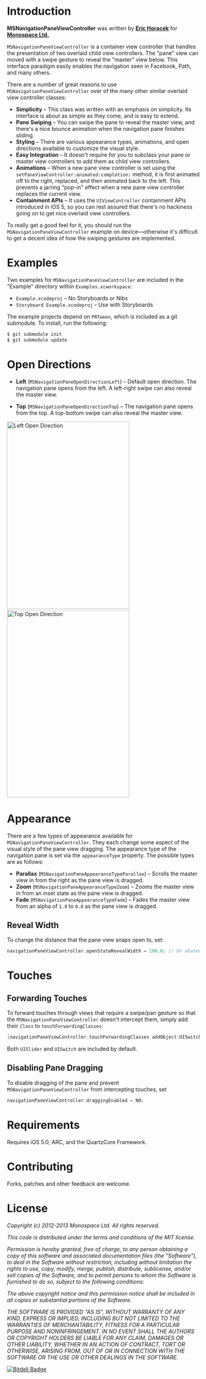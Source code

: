# Introduction

**MSNavigationPaneViewController** was written by **[Eric Horacek](https://twitter.com/erichoracek)** for **[Monospace Ltd.](http://www.monospacecollective.com)**

`MSNavigationPaneViewController` is a container view controller that handles the presentation of two overlaid child view controllers. The "pane" view can moved with a swipe gesture to reveal the "master" view below. This interface paradigm easily enables the navigation seen in Facebook, Path, and many others. 

There are a number of great reasons to use `MSNavigationPaneViewController` over of the many other similar overlaid view controller classes:

* **Simplicity** – This class was written with an emphasis on simplicity. Its interface is about as simple as they come, and is easy to extend.
* **Pane Swiping** – You can swipe the pane to reveal the master view, and there's a nice bounce animation when the navigation pane finishes sliding.
* **Styling** – There are various appearance types, animations, and open directions available to customize the visual style.
* **Easy Integration** – It doesn't require for you to subclass your pane or master view controllers to add them as child view controllers. 
* **Animations** – When a new pane view controller is set using the `setPaneViewController:animated:completion:` method, it is first animated off to the right, replaced, and then animated back to the left. This prevents a jarring "pop-in" effect when a new pane view controller replaces the current view.
* **Containment APIs** – It uses the `UIViewController` containment APIs introduced in iOS 5, so you can rest assured that there's no hackiness going on to get nice overlaid view controllers.

To really get a good feel for it, you should run the `MSNavigationPaneViewController` example on device—otherwise it's difficult to get a decent idea of how the swiping gestures are implemented.

# Examples

Two examples for `MSNavigationPaneViewController` are included in the "Example" directory within `Examples.xcworkspace`:

* `Example.xcodeproj` – No Storyboards or Nibs
* `Storyboard Example.xcodeproj` – Use with Storyboards

The example projects depend on `PRTween`, which is included as a git submodule. To install, run the following:

```  bash
$ git submodule init
$ git submodule update
```

# Open Directions

* **Left** (`MSNavigationPaneOpenDirectionLeft`) – Default open direction. The navigation pane opens from the left. A left-right swipe can also reveal the master view.

* **Top** (`MSNavigationPaneOpenDirectionTop`) – The navigation pane opens from the top. A top-bottom swipe can also reveal the master view.

<img src="https://raw.github.com/monospacecollective/MSNavigationPaneViewController/master/Screenshots/Left.png" height="490" width="320" alt="Left Open Direction" /> &nbsp;
<img src="https://raw.github.com/monospacecollective/MSNavigationPaneViewController/master/Screenshots/Top.png" height="490" width="320" alt="Top Open Direction" />

# Appearance

There are a few types of appearance available for `MSNavigationPaneViewController`. They each change some aspect of the visual style of the pane view dragging. The appearance type of the navigation pane is set via the `appearanceType` property. The possible types are as follows:

* **Parallax** (`MSNavigationPaneAppearanceTypeParallax`) – Scrolls the master view in from the right as the pane view is dragged.
* **Zoom** (`MSNavigationPaneAppearanceTypeZoom`) – Zooms the master view in from an inset state as the pane view is dragged.
* **Fade** (`MSNavigationPaneAppearanceTypeFade`) – Fades the master view from an alpha of `1.0` to `0.0` as the pane view is dragged.

## Reveal Width

To change the distance that the pane view snaps open to, set:

```  objective-c
navigationPaneViewController.openStateRevealWidth = 100.0; // Or whatever width you'd like.
```

# Touches

## Forwarding Touches

To forward touches through views that require a swipe/pan gesture so that the `MSNavigationPaneViewController` doesn't intercept them, simply add their `Class` to `touchForwardingClasses`:

```  objective-c
[navigationPaneViewController.touchForwardingClasses addObject:UISwitch.class];
```

Both `UISlider` and `UISwitch` are included by default.

## Disabling Pane Dragging

To disable dragging of the pane and prevent `MSNavigationPaneViewController` from intercepting touches, set 

```  objective-c
navigationPaneViewController.draggingEnabled = NO;
```

# Requirements

Requires iOS 5.0, ARC, and the QuartzCore Framework.

# Contributing

Forks, patches and other feedback are welcome.

# License

*Copyright (c) 2012-2013 Monospace Ltd. All rights reserved.*

*This code is distributed under the terms and conditions of the MIT license.*

*Permission is hereby granted, free of charge, to any person obtaining a copy*
*of this software and associated documentation files (the "Software"), to deal*
*in the Software without restriction, including without limitation the rights*
*to use, copy, modify, merge, publish, distribute, sublicense, and/or sell*
*copies of the Software, and to permit persons to whom the Software is*
*furnished to do so, subject to the following conditions:*

*The above copyright notice and this permission notice shall be included in*
*all copies or substantial portions of the Software.*

*THE SOFTWARE IS PROVIDED "AS IS", WITHOUT WARRANTY OF ANY KIND, EXPRESS OR*
*IMPLIED, INCLUDING BUT NOT LIMITED TO THE WARRANTIES OF MERCHANTABILITY,*
*FITNESS FOR A PARTICULAR PURPOSE AND NONINFRINGEMENT. IN NO EVENT SHALL THE*
*AUTHORS OR COPYRIGHT HOLDERS BE LIABLE FOR ANY CLAIM, DAMAGES OR OTHER*
*LIABILITY, WHETHER IN AN ACTION OF CONTRACT, TORT OR OTHERWISE, ARISING FROM,*
*OUT OF OR IN CONNECTION WITH THE SOFTWARE OR THE USE OR OTHER DEALINGS IN*
*THE SOFTWARE.*

[![Bitdeli Badge](https://d2weczhvl823v0.cloudfront.net/monospacecollective/MSNavigationPaneViewController/trend.png)](https://bitdeli.com/free "Bitdeli Badge")
